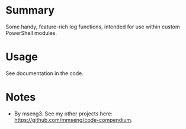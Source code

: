 # Summary
Some handy, feature-rich log functions, intended for use within custom PowerShell modules.  

# Usage
See documentation in the code.  

# Notes
- By mseng3. See my other projects here: https://github.com/mmseng/code-compendium.